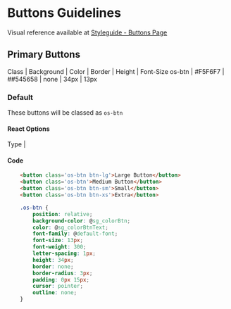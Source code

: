 # Buttons Guidelines

Visual reference available at [Styleguide - Buttons Page](https://www.overstock.com/styleguide/buttons.html)

## Primary Buttons

Class | Background | Color | Border | Height | Font-Size
os-btn | #F5F6F7 | ##545658 | none | 34px | 13px

### Default

These buttons will be classed as ```os-btn```

#### React Options

Type | 

#### Code

```html
    <button class='os-btn btn-lg'>Large Button</button>
    <button class='os-btn'>Medium Button</button>
    <button class='os-btn btn-sm'>Small</button>
    <button class='os-btn btn-xs'>Extra</button>
```

```css
    .os-btn {
        position: relative;
        background-color: @sg_colorBtn;
        color: @sg_colorBtnText;
        font-family: @default-font;
        font-size: 13px;
        font-weight: 300;
        letter-spacing: 1px;
        height: 34px;
        border: none;
        border-radius: 3px;
        padding: 0px 15px;
        cursor: pointer;
        outline: none;
    }
```
